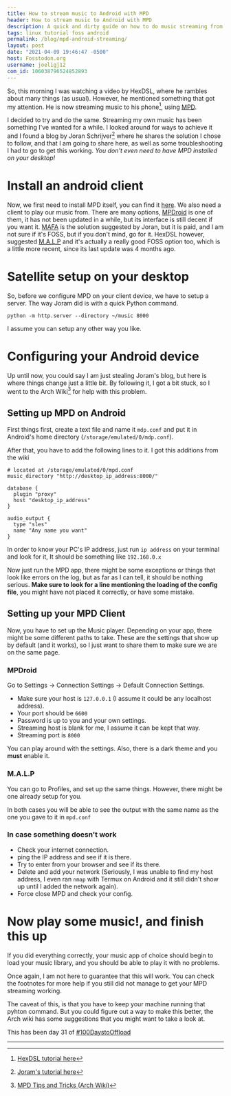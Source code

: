 ```yaml
---
title: How to stream music to Android with MPD 
header: How to stream music to Android with MPD 
description: A quick and dirty guide on how to do music streaming from your desktop (or any device with a music folder) to Android with MPD 
tags: linux tutorial foss android 
permalink: /blog/mpd-android-streaming/ 
layout: post 
date: "2021-04-09 19:46:47 -0500" 
host: Fosstodon.org 
username: joeligj12 
com_id: 106038796524852893
--- 
```


So, this morning I was watching a video by HexDSL, where he rambles about many things (as usual). However, he mentioned something that got my attention. He is now streaming music to his phone[^1], using [MPD](https://www.musicpd.org/).

I decided to try and do the same. Streaming my own music has been something I've wanted for a while. I looked around for ways to achieve it and I found a blog by Joran Schrijver[^2] where he shares the solution I chose to follow, and that I am going to share here, as well as some troubleshooting I had to go to get this working. *You don't even need to have MPD installed on your desktop!*

# Install an android client

Now, we first need to install MPD itself, you can find it [here](https://f-droid.org/en/packages/org.musicpd). We also need a client to play our music from. There are many options, [MPDroid](https://f-droid.org/en/packages/com.namelessdev.mpdroid/) is one of them, it has not been updated in a while, but its interface is still decent if you want it. [MAFA](https://play.google.com/store/apps/details?id=software.indi.android.mpd) is the solution suggested by Joran, but it is paid, and I am not sure if it's FOSS, but if you don't mind, go for it. HexDSL however, suggested [M.A.L.P](https://f-droid.org/en/packages/org.gateshipone.malp/) and it's actually a really good FOSS option too, which is a little more recent, since its last update was 4 months ago.

# Satellite setup on your desktop

So, before we configure MPD on your client device, we have to setup a server. The way Joram did is with a quick Python command.

```
python -m http.server --directory ~/music 8000
```

I assume you can setup any other way you like.

# Configuring your Android device

Up until now, you could say I am just stealing Joram's blog, but here is where things change just a little bit. By following it, I got a bit stuck, so I went to the Arch Wiki[^3] for help with this problem. 

## Setting up MPD on Android

First things first, create a text file and name it `mdp.conf` and put it in Android's home directory (`/storage/emulated/0/mdp.conf`).

After that, you have to add the following lines to it. I got this additions from the wiki 

```
# located at /storage/emulated/0/mpd.conf
music_directory "http://desktop_ip_address:8000/"

database {
  plugin "proxy"
  host "desktop_ip_address"
}

audio_output {
  type "sles"
  name "Any name you want"
}
```

In order to know your PC's IP address, just run `ip address` on your terminal and look for it, It should be something like `192.168.0.x` 

Now just run the MPD app, there might be some exceptions or things that look like errors on the log, but as far as I can tell, it should be nothing serious. **Make sure to look for a line mentioning the loading of the config file**, you might have not placed it correctly, or have some mistake.

## Setting up your MPD Client

Now, you have to set up the Music player. Depending on your app, there might be some different paths to take.
These are the settings that show up by default (and it works), so I just want to share them to make sure we are on the same page.
### MPDroid

Go to Settings -> Connection Settings -> Default Connection Settings.
- Make sure your host is `127.0.0.1` (I assume it could be any localhost address). 
- Your port should be `6600`
- Password is up to you and your own settings.
- Streaming host is blank for me, I assume it can be kept that way.
- Streaming port is `8000`

You can play around with the settings. Also, there is a dark theme and you **must** enable it.

### M.A.L.P

You can go to Profiles, and set up the same things. However, there might be one already setup for you.

In both cases you will be able to see the output with the same name as the one you gave to it in `mpd.conf`

### In case something doesn't work

* Check your internet connection.
* ping the IP address and see if it is there.
* Try to enter from your browser and see if its there.
* Delete and add your network (Seriously, I was unable to find my host address, I even ran `nmap` with Termux on Android and it still didn't show up until I added the network again).
* Force close MPD and check your config.

# Now play some music!, and finish this up

If you did everything correctly, your music app of choice should begin to load your music library, and you should be able to play it with no problems.

Once again, I am not here to guarantee that this will work. You can check the footnotes for more help if you still did not manage to get your MPD streaming working.

The caveat of this, is that you have to keep your machine running that pyhton command. But you could figure out a way to make this better, the Arch wiki has some suggestions that you might want to take a look at.

This has been day 31 of [#100DaystoOffload](https://100DaystoOffload.com)

---

[^1]: [HexDSL tutorial here](https://hexdsl.co.uk/posts/i-setup-mpd-streaming.html)
[^2]: [Joram's tutorial here](https://www.joram.io/blog/android-streaming-mpd/)
[^3]: [MPD Tips and Tricks (Arch Wiki)](https://wiki.archlinux.org/index.php/Music_Player_Daemon/Tips_and_tricks#Music_streaming_with_the_satellite_setup)
